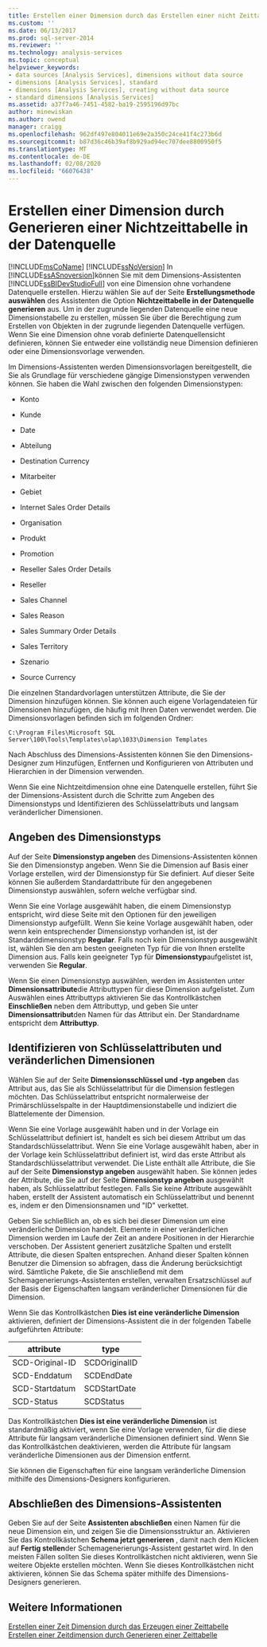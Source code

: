 ```yaml
---
title: Erstellen einer Dimension durch das Erstellen einer nicht Zeittabelle in der Datenquelle | Microsoft-Dokumentation
ms.custom: ''
ms.date: 06/13/2017
ms.prod: sql-server-2014
ms.reviewer: ''
ms.technology: analysis-services
ms.topic: conceptual
helpviewer_keywords:
- data sources [Analysis Services], dimensions without data source
- dimensions [Analysis Services], standard
- dimensions [Analysis Services], creating without data source
- standard dimensions [Analysis Services]
ms.assetid: a37f7a46-7451-4582-ba19-2595196d97bc
author: minewiskan
ms.author: owend
manager: craigg
ms.openlocfilehash: 962df497e804011e69e2a350c24ce41f4c273b6d
ms.sourcegitcommit: b87d36c46b39af8b929ad94ec707dee8800950f5
ms.translationtype: MT
ms.contentlocale: de-DE
ms.lasthandoff: 02/08/2020
ms.locfileid: "66076438"
---
```

# <a name="create-a-dimension-by-generating-a-non-time-table-in-the-data-source"></a>Erstellen einer Dimension durch Generieren einer Nichtzeittabelle in der Datenquelle
  [!INCLUDE[msCoName](../../includes/msconame-md.md)] [!INCLUDE[ssNoVersion](../../includes/ssnoversion-md.md)] In [!INCLUDE[ssASnoversion](../../includes/ssasnoversion-md.md)]können Sie mit dem Dimensions-Assistenten [!INCLUDE[ssBIDevStudioFull](../../includes/ssbidevstudiofull-md.md)] von eine Dimension ohne vorhandene Datenquelle erstellen. Hierzu wählen Sie auf der Seite **Erstellungsmethode auswählen** des Assistenten die Option **Nichtzeittabelle in der Datenquelle generieren** aus. Um in der zugrunde liegenden Datenquelle eine neue Dimensionstabelle zu erstellen, müssen Sie über die Berechtigung zum Erstellen von Objekten in der zugrunde liegenden Datenquelle verfügen. Wenn Sie eine Dimension ohne vorab definierte Datenquellensicht definieren, können Sie entweder eine vollständig neue Dimension definieren oder eine Dimensionsvorlage verwenden.  
  
 Im Dimensions-Assistenten werden Dimensionsvorlagen bereitgestellt, die Sie als Grundlage für verschiedene gängige Dimensionstypen verwenden können. Sie haben die Wahl zwischen den folgenden Dimensionstypen:  
  
-   Konto  
  
-   Kunde  
  
-   Date  
  
-   Abteilung  
  
-   Destination Currency  
  
-   Mitarbeiter  
  
-   Gebiet  
  
-   Internet Sales Order Details  
  
-   Organisation  
  
-   Produkt  
  
-   Promotion  
  
-   Reseller Sales Order Details  
  
-   Reseller  
  
-   Sales Channel  
  
-   Sales Reason  
  
-   Sales Summary Order Details  
  
-   Sales Territory  
  
-   Szenario  
  
-   Source Currency  
  
 Die einzelnen Standardvorlagen unterstützen Attribute, die Sie der Dimension hinzufügen können. Sie können auch eigene Vorlagendateien für Dimensionen hinzufügen, die häufig mit Ihren Daten verwendet werden. Die Dimensionsvorlagen befinden sich im folgenden Ordner:  
  
 `C:\Program Files\Microsoft SQL Server\100\Tools\Templates\olap\1033\Dimension Templates`  
  
 Nach Abschluss des Dimensions-Assistenten können Sie den Dimensions-Designer zum Hinzufügen, Entfernen und Konfigurieren von Attributen und Hierarchien in der Dimension verwenden.  
  
 Wenn Sie eine Nichtzeitdimension ohne eine Datenquelle erstellen, führt Sie der Dimensions-Assistent durch die Schritte zum Angeben des Dimensionstyps und Identifizieren des Schlüsselattributs und langsam veränderlicher Dimensionen.  
  
## <a name="specify-dimension-type"></a>Angeben des Dimensionstyps  
 Auf der Seite **Dimensionstyp angeben** des Dimensions-Assistenten können Sie den Dimensionstyp angeben. Wenn Sie die Dimension auf Basis einer Vorlage erstellen, wird der Dimensionstyp für Sie definiert. Auf dieser Seite können Sie außerdem Standardattribute für den angegebenen Dimensionstyp auswählen, sofern welche verfügbar sind.  
  
 Wenn Sie eine Vorlage ausgewählt haben, die einem Dimensionstyp entspricht, wird diese Seite mit den Optionen für den jeweiligen Dimensionstyp aufgefüllt. Wenn Sie keine Vorlage ausgewählt haben, oder wenn kein entsprechender Dimensionstyp vorhanden ist, ist der Standarddimensionstyp **Regular**. Falls noch kein Dimensionstyp ausgewählt ist, wählen Sie den am besten geeigneten Typ für die von Ihnen erstellte Dimension aus. Falls kein geeigneter Typ für **Dimensionstyp**aufgelistet ist, verwenden Sie **Regular**.  
  
 Wenn Sie einen Dimensionstyp auswählen, werden im Assistenten unter **Dimensionsattribute**die Attributtypen für diese Dimension aufgelistet. Zum Auswählen eines Attributtyps aktivieren Sie das Kontrollkästchen **Einschließen** neben dem Attributtyp, und geben Sie unter **Dimensionsattribut**den Namen für das Attribut ein. Der Standardname entspricht dem **Attributtyp**.  
  
## <a name="identify-key-attribute-and-changing-dimensions"></a>Identifizieren von Schlüsselattributen und veränderlichen Dimensionen  
 Wählen Sie auf der Seite **Dimensionsschlüssel und -typ angeben** das Attribut aus, das Sie als Schlüsselattribut für die Dimension festlegen möchten. Das Schlüsselattribut entspricht normalerweise der Primärschlüsselspalte in der Hauptdimensionstabelle und indiziert die Blattelemente der Dimension.  
  
 Wenn Sie eine Vorlage ausgewählt haben und in der Vorlage ein Schlüsselattribut definiert ist, handelt es sich bei diesem Attribut um das Standardschlüsselattribut. Wenn Sie eine Vorlage ausgewählt haben, aber in der Vorlage kein Schlüsselattribut definiert ist, wird das erste Attribut als Standardschlüsselattribut verwendet. Die Liste enthält alle Attribute, die Sie auf der Seite **Dimensionstyp angeben** ausgewählt haben. Sie können jedes der Attribute, die Sie auf der Seite **Dimensionstyp angeben** ausgewählt haben, als Schlüsselattribut festlegen. Falls Sie keine Attribute ausgewählt haben, erstellt der Assistent automatisch ein Schlüsselattribut und benennt es, indem er den Dimensionsnamen und "ID" verkettet.  
  
 Geben Sie schließlich an, ob es sich bei dieser Dimension um eine veränderliche Dimension handelt. Elemente in einer veränderlichen Dimension werden im Laufe der Zeit an andere Positionen in der Hierarchie verschoben. Der Assistent generiert zusätzliche Spalten und erstellt Attribute, die diesen Spalten entsprechen. Anhand dieser Spalten können Benutzer die Dimension so abfragen, dass die Änderung berücksichtigt wird. Sämtliche Pakete, die Sie anschließend mit dem Schemagenerierungs-Assistenten erstellen, verwalten Ersatzschlüssel auf der Basis der Eigenschaften langsam veränderlicher Dimensionen für die Dimension.  
  
 Wenn Sie das Kontrollkästchen **Dies ist eine veränderliche Dimension** aktivieren, definiert der Dimensions-Assistent die in der folgenden Tabelle aufgeführten Attribute:  
  
|attribute|type|  
|---------------|----------|  
|SCD-Original-ID|SCDOriginalID|  
|SCD-Enddatum|SCDEndDate|  
|SCD-Startdatum|SCDStartDate|  
|SCD-Status|SCDStatus|  
  
 Das Kontrollkästchen **Dies ist eine veränderliche Dimension** ist standardmäßig aktiviert, wenn Sie eine Vorlage verwenden, für die diese Attribute für langsam veränderliche Dimensionen definiert sind. Wenn Sie das Kontrollkästchen deaktivieren, werden die Attribute für langsam veränderliche Dimensionen aus der Dimension entfernt.  
  
 Sie können die Eigenschaften für eine langsam veränderliche Dimension mithilfe des Dimensions-Designers konfigurieren.  
  
## <a name="completing-the-dimension-wizard"></a>Abschließen des Dimensions-Assistenten  
 Geben Sie auf der Seite **Assistenten abschließen** einen Namen für die neue Dimension ein, und zeigen Sie die Dimensionsstruktur an. Aktivieren Sie das Kontrollkästchen **Schema jetzt generieren** , damit nach dem Klicken auf **Fertig stellen**der Schemagenerierungs-Assistent gestartet wird. In den meisten Fällen sollten Sie dieses Kontrollkästchen nicht aktivieren, wenn Sie weitere Objekte erstellen möchten. Wenn Sie dieses Kontrollkästchen nicht aktivieren, können Sie das Schema später mithilfe des Dimensions-Designers generieren.  
  
## <a name="see-also"></a>Weitere Informationen  
 [Erstellen einer Zeit Dimension durch das Erzeugen einer Zeittabelle](create-a-time-dimension-by-generating-a-time-table.md)   
 [Erstellen einer Zeitdimension durch Generieren einer Zeittabelle](create-a-time-dimension-by-generating-a-time-table.md)  
  
  
